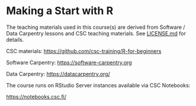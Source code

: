 # Making a Start with R

The teaching materials used in this course(s) are derived from Software / Data Carpentry lessons and CSC teaching materials. See [LICENSE.md](LICENSE.md) for details.

CSC materials: https://github.com/csc-training/R-for-beginners

Software Carpentry: https://software-carpentry.org

Data Carpentry: https://datacarpentry.org/

The course runs on RStudio Server instances available via CSC Notebooks:

https://notebooks.csc.fi/
